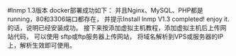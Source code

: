 #lnmp 1.3版本
docker部署成功如下：
  并且Nginx、MySQL、PHP都是running，80和3306端口都存在，
  并提示Install lnmp V1.3 completed! enjoy it.的话，说明已经安装成功。
接下来按添加虚拟主机教程，添加虚拟主机后上传网站代码，
可以使用
sftp或ftp服务器上传网站，
将域名解析到VPS或服务器的IP上，解析生效即可使用。
